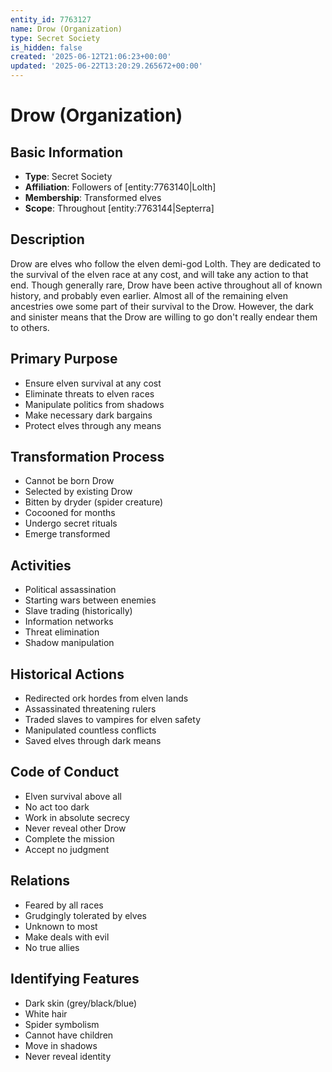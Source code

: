 ```yaml
---
entity_id: 7763127
name: Drow (Organization)
type: Secret Society
is_hidden: false
created: '2025-06-12T21:06:23+00:00'
updated: '2025-06-22T13:20:29.265672+00:00'
---
```


# Drow (Organization)

## Basic Information

- **Type**: Secret Society
- **Affiliation**: Followers of [entity:7763140|Lolth]
- **Membership**: Transformed elves
- **Scope**: Throughout [entity:7763144|Septerra]

## Description

Drow are elves who follow the elven demi-god Lolth. They are dedicated to the survival of the elven race at any cost, and will take any action to that end. Though generally rare, Drow have been active throughout all of known history, and probably even earlier. Almost all of the remaining elven ancestries owe some part of their survival to the Drow. However, the dark and sinister means that the Drow are willing to go don't really endear them to others.

## Primary Purpose

- Ensure elven survival at any cost
- Eliminate threats to elven races
- Manipulate politics from shadows
- Make necessary dark bargains
- Protect elves through any means

## Transformation Process

- Cannot be born Drow
- Selected by existing Drow
- Bitten by dryder (spider creature)
- Cocooned for months
- Undergo secret rituals
- Emerge transformed

## Activities

- Political assassination
- Starting wars between enemies
- Slave trading (historically)
- Information networks
- Threat elimination
- Shadow manipulation

## Historical Actions

- Redirected ork hordes from elven lands
- Assassinated threatening rulers
- Traded slaves to vampires for elven safety
- Manipulated countless conflicts
- Saved elves through dark means

## Code of Conduct

- Elven survival above all
- No act too dark
- Work in absolute secrecy
- Never reveal other Drow
- Complete the mission
- Accept no judgment

## Relations

- Feared by all races
- Grudgingly tolerated by elves
- Unknown to most
- Make deals with evil
- No true allies

## Identifying Features

- Dark skin (grey/black/blue)
- White hair
- Spider symbolism
- Cannot have children
- Move in shadows
- Never reveal identity